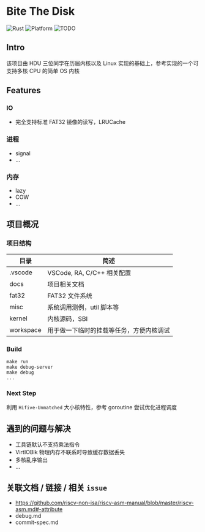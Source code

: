 # Bite The Disk

![Rust](https://img.shields.io/badge/programming--lang-Rust-red?style=for-the-badge&logo=rust)
![Platform](https://img.shields.io/badge/platform-qemu-blue?style=for-the-badge&logo=qemu)
![TODO](https://img.shields.io/badge/platform--todo-Hifive--Unmatched-yellow?style=for-the-badge&logo=Hifive-Unmatched)


## Intro

该项目由 HDU 三位同学在历届内核以及 Linux 实现的基础上，参考实现的一个可支持多核 CPU 的简单 OS 内核

## Features

### IO

- 完全支持标准 FAT32 镜像的读写，LRUCache

### 进程

- signal
- ...

### 内存

- lazy
- COW
- ...

## 项目概况

### 项目结构
| 目录      | 简述                                     |
| --------- | ---------------------------------------- |
| .vscode   | VSCode, RA, C/C++ 相关配置               |
| docs      | 项目相关文档                             |
| fat32     | FAT32 文件系统                           |
| misc      | 系统调用测例，util 脚本等                |
| kernel    | 内核源码，SBI                            |
| workspace | 用于做一下临时的挂载等任务，方便内核调试 |

### Build

```shell
make run
make debug-server
make debug
...
```
### Next Step

利用 `Hifive-Unmatched` 大小核特性，参考 goroutine 尝试优化进程调度

## 遇到的问题与解决

- 工具链默认不支持乘法指令
- VirtIOBlk 物理内存不联系时导致缓存数据丢失
- 多核乱序输出
- ...

## 关联文档 / 链接 / 相关 `issue`

- https://github.com/riscv-non-isa/riscv-asm-manual/blob/master/riscv-asm.md#-attribute
- debug.md
- commit-spec.md